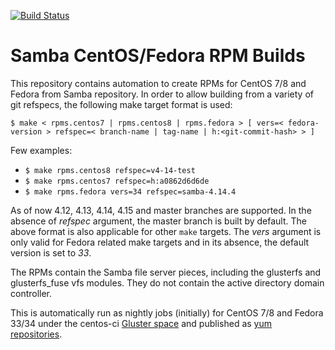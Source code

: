 [![Build Status](https://ci.centos.org/buildStatus/icon?job=gluster_nightly-samba-rpm-builds)](https://ci.centos.org/view/Gluster/job/gluster_nightly-samba-rpm-builds/)

# Samba CentOS/Fedora RPM Builds

This repository contains automation to create RPMs for CentOS 7/8 and Fedora
from Samba repository. In order to allow building from a variety of git refspecs,
the following make target format is used:

`$ make < rpms.centos7 | rpms.centos8 | rpms.fedora > [ vers=< fedora-version > refspec=< branch-name | tag-name | h:<git-commit-hash> > ]`

Few examples:

- `$ make rpms.centos8 refspec=v4-14-test`
- `$ make rpms.centos7 refspec=h:a0862d6d6de`
- `$ make rpms.fedora vers=34 refspec=samba-4.14.4`

As of now 4.12, 4.13, 4.14, 4.15 and master branches are supported. In the
absence of *refspec* argument, the master branch is built by default. The above
format is also applicable for other `make` targets. The *vers* argument is only
valid for Fedora related make targets and in its absence, the default version is
set to *33*.

The RPMs contain the Samba file server pieces, including the glusterfs and
glusterfs_fuse vfs modules. They do not contain the active directory domain
controller.

This is automatically run as nightly jobs (initially) for CentOS 7/8 and Fedora
33/34 under the centos-ci [Gluster space](https://ci.centos.org/view/Gluster/) and
published as [yum repositories](http://artifacts.ci.centos.org/gluster/nightly-samba/).
